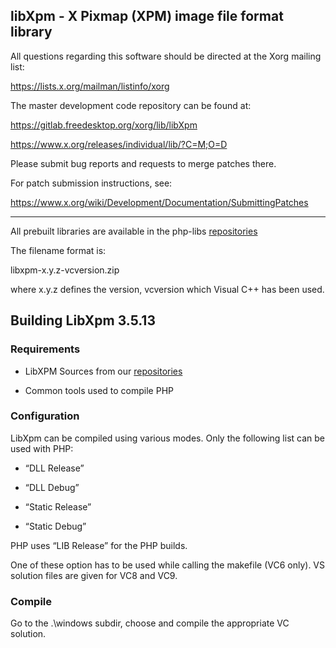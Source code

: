 libXpm - X Pixmap (XPM) image file format library
-------------------------------------------------

All questions regarding this software should be directed at the
Xorg mailing list:

  https://lists.x.org/mailman/listinfo/xorg

The master development code repository can be found at:

  https://gitlab.freedesktop.org/xorg/lib/libXpm
  
  https://www.x.org/releases/individual/lib/?C=M;O=D

Please submit bug reports and requests to merge patches there.

For patch submission instructions, see:

  https://www.x.org/wiki/Development/Documentation/SubmittingPatches

----

All prebuilt libraries are available in the php-libs
[repositories](http://windows.php.net/downloads/php-sdk/)

The filename format is:

libxpm-x.y.z-vcversion.zip

where x.y.z defines the version, vcversion which Visual C++ has been used.

## Building LibXpm 3.5.13

### Requirements

  * LibXPM Sources from our [repositories](https://github.com/winlibs/libxpm)

  * Common tools used to compile PHP

### Configuration

LibXpm can be compiled using various modes. Only the following list can be
used with PHP:

  * “DLL Release”

  * “DLL Debug”

  * “Static Release”

  * “Static Debug”

PHP uses “LIB Release” for the PHP builds.

One of these option has to be used while calling the makefile (VC6 only). VS
solution files are given for VC8 and VC9.

### Compile

Go to the .\windows subdir, choose and compile the appropriate VC solution.
